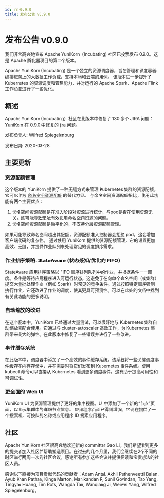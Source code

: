 ```yaml
---
id: rn-0.9.0
title: 发布公告 v0.9.0
---
```


<!--
Licensed to the Apache Software Foundation (ASF) under one
or more contributor license agreements.  See the NOTICE file
distributed with this work for additional information
regarding copyright ownership.  The ASF licenses this file
to you under the Apache License, Version 2.0 (the
"License"); you may not use this file except in compliance
with the License.  You may obtain a copy of the License at

  http://www.apache.org/licenses/LICENSE-2.0

Unless required by applicable law or agreed to in writing,
software distributed under the License is distributed on an
"AS IS" BASIS, WITHOUT WARRANTIES OR CONDITIONS OF ANY
KIND, either express or implied.  See the License for the
specific language governing permissions and limitations
under the License.
-->
# 发布公告 v0.9.0
我们非常高兴地宣布 Apache YuniKorn（Incubating) 社区已投票发布 0.9.0。这是 Apache 孵化器项目的第二个版本。

Apache YuniKorn (Incubating) 是一个独立的资源调度器，旨在管理和调度容器编排框架上的大数据工作负载，支持本地和云端的用例。
该版本进一步提升了 Kubernetes 的资源调度和管理能力，并对运行的 Apache Spark、Apache Flink 工作负载进行了一些优化。

## 概述
Apache YuniKorn (Incubating）社区在此版本中修复了 130 多个 JIRA 问题：[YuniKorn 在 0.9.0 中修复的 jira 问题](https://issues.apache.org/jira/issues/?filter=12348947)。

发布负责人: Wilfred Spiegelenburg

发布日期: 2020-08-28

## 主要更新
### 资源配额管理
这个版本的 YuniKorn 提供了一种无缝方式来管理 Kubernetes 集群的资源配额，它可以作为 [命名空间资源配额](https://kubernetes.io/docs/concepts/policy/resource-quotas/) 的替代方案。
与命名空间资源配额相比，使用此功能有两个主要优点：
1. 命名空间资源配额是在准入阶段对资源进行统计，与pod是否在使用资源无关。这可能导致无法有效使用命名空间资源的问题。
2. 命名空间资源配额是扁平化的，不支持分层资源配额管理。

如果可能导致命名空间超出其配额，资源配额准入控制器会拒绝 pod，这会增加客户端代码的复杂性。
通过使用 YuniKorn 提供的资源配额管理，它的设置更加高效、无缝，并提供作业队列来处理常见的调度排序需求。

### 作业排序策略: StateAware (状态感知/优化的 FIFO)
StateAware 应用排序策略以 FIFO 顺序排列队列中的作业，并根据条件一一调度。条件是等待应用程序进入可运行状态。这避免了在向单个命名空间（或集群）提交大量批处理作业（例如 Spark）时常见的竞争条件。通过按照特定顺序强制执行作业，它还改进了作业的调度，使其更具可预测性。可以在此处的文档中找到有关此功能的更多说明。

### 自动缩放的改进
在这个版本中，YuniKorn 已经通过大量测试，可以很好地与 Kubernetes 集群自动缩放器配合使用。它通过与 cluster-autoscaler 高效工作，为 Kubernetes 集群带来最大的弹性。在此版本中修复了一些错误并进行了一些改进。

### 事件缓存系统
在此版本中，调度器中添加了一个高效的事件缓存系统。该系统将一些关键调度事件缓存在内存存储中，并在需要时将它们发布到 Kubernetes 事件系统。使用 kubectl 命令可以直接从 Kubernetes 看到更多调度事件。这有助于提高可用性和可调试性。

### 更全面的 Web UI
YuniKorn UI 为资源管理提供了更好的集中视图。UI 中添加了一个新的“节点”页面，以显示集群中的详细节点信息。
应用程序页面已得到增强，它现在提供了一个搜索框，可按队列名称或应用程序 ID 搜索应用程序。

## 社区
Apache YuniKorn 社区很高兴地欢迎新的 committer Gao Li。我们希望看到更多的提交者加入社区并帮助塑造项目。在过去的几个月里，我们会继续在2个不同的时区举行两周一次的社区会议。感谢所有参加这些会议并提供反馈和宝贵想法的社区人员。

感谢以下直接为项目贡献代码的贡献者：Adam Antal, Akhil Puthenveettil Balan, Ayub Khan Pathan, Kinga Marton, Manikandan R, Sunil Govindan, Tao Yang, Tingyao Huang, Tim Rots, Wangda Tan, Wanqiang Ji, Weiwei Yang, Wilfred Spiegelenburg。
